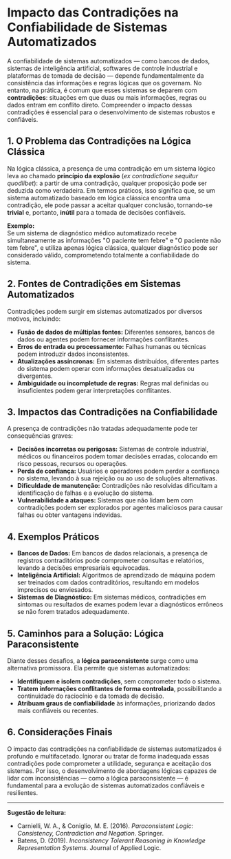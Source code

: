 
# Impacto das Contradições na Confiabilidade de Sistemas Automatizados

A confiabilidade de sistemas automatizados — como bancos de dados, sistemas de inteligência artificial, softwares de controle industrial e plataformas de tomada de decisão — depende fundamentalmente da consistência das informações e regras lógicas que os governam. No entanto, na prática, é comum que esses sistemas se deparem com **contradições**: situações em que duas ou mais informações, regras ou dados entram em conflito direto. Compreender o impacto dessas contradições é essencial para o desenvolvimento de sistemas robustos e confiáveis.

## 1. O Problema das Contradições na Lógica Clássica

Na lógica clássica, a presença de uma contradição em um sistema lógico leva ao chamado **princípio da explosão** (*ex contradictione sequitur quodlibet*): a partir de uma contradição, qualquer proposição pode ser deduzida como verdadeira. Em termos práticos, isso significa que, se um sistema automatizado baseado em lógica clássica encontra uma contradição, ele pode passar a aceitar qualquer conclusão, tornando-se **trivial** e, portanto, **inútil** para a tomada de decisões confiáveis.

**Exemplo:**  
Se um sistema de diagnóstico médico automatizado recebe simultaneamente as informações "O paciente tem febre" e "O paciente não tem febre", e utiliza apenas lógica clássica, qualquer diagnóstico pode ser considerado válido, comprometendo totalmente a confiabilidade do sistema.

## 2. Fontes de Contradições em Sistemas Automatizados

Contradições podem surgir em sistemas automatizados por diversos motivos, incluindo:

- **Fusão de dados de múltiplas fontes:** Diferentes sensores, bancos de dados ou agentes podem fornecer informações conflitantes.
- **Erros de entrada ou processamento:** Falhas humanas ou técnicas podem introduzir dados inconsistentes.
- **Atualizações assíncronas:** Em sistemas distribuídos, diferentes partes do sistema podem operar com informações desatualizadas ou divergentes.
- **Ambiguidade ou incompletude de regras:** Regras mal definidas ou insuficientes podem gerar interpretações conflitantes.

## 3. Impactos das Contradições na Confiabilidade

A presença de contradições não tratadas adequadamente pode ter consequências graves:

- **Decisões incorretas ou perigosas:** Sistemas de controle industrial, médicos ou financeiros podem tomar decisões erradas, colocando em risco pessoas, recursos ou operações.
- **Perda de confiança:** Usuários e operadores podem perder a confiança no sistema, levando à sua rejeição ou ao uso de soluções alternativas.
- **Dificuldade de manutenção:** Contradições não resolvidas dificultam a identificação de falhas e a evolução do sistema.
- **Vulnerabilidade a ataques:** Sistemas que não lidam bem com contradições podem ser explorados por agentes maliciosos para causar falhas ou obter vantagens indevidas.

## 4. Exemplos Práticos

- **Bancos de Dados:** Em bancos de dados relacionais, a presença de registros contraditórios pode comprometer consultas e relatórios, levando a decisões empresariais equivocadas.
- **Inteligência Artificial:** Algoritmos de aprendizado de máquina podem ser treinados com dados contraditórios, resultando em modelos imprecisos ou enviesados.
- **Sistemas de Diagnóstico:** Em sistemas médicos, contradições em sintomas ou resultados de exames podem levar a diagnósticos errôneos se não forem tratados adequadamente.

## 5. Caminhos para a Solução: Lógica Paraconsistente

Diante desses desafios, a **lógica paraconsistente** surge como uma alternativa promissora. Ela permite que sistemas automatizados:

- **Identifiquem e isolem contradições**, sem comprometer todo o sistema.
- **Tratem informações conflitantes de forma controlada**, possibilitando a continuidade do raciocínio e da tomada de decisão.
- **Atribuam graus de confiabilidade** às informações, priorizando dados mais confiáveis ou recentes.

## 6. Considerações Finais

O impacto das contradições na confiabilidade de sistemas automatizados é profundo e multifacetado. Ignorar ou tratar de forma inadequada essas contradições pode comprometer a utilidade, segurança e aceitação dos sistemas. Por isso, o desenvolvimento de abordagens lógicas capazes de lidar com inconsistências — como a lógica paraconsistente — é fundamental para a evolução de sistemas automatizados confiáveis e resilientes.

---

**Sugestão de leitura:**  
- Carnielli, W. A., & Coniglio, M. E. (2016). *Paraconsistent Logic: Consistency, Contradiction and Negation*. Springer.
- Batens, D. (2019). *Inconsistency Tolerant Reasoning in Knowledge Representation Systems*. Journal of Applied Logic.

```
